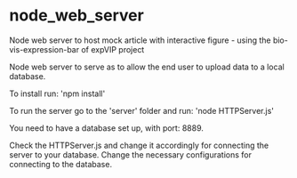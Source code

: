 # node_web_server
Node web server to host mock article with interactive figure - using the bio-vis-expression-bar of expVIP project

Node web server to serve as to allow the end user to upload data to a local database. 

To install run: 'npm install'


To run the server go to the 'server' folder and run: 'node HTTPServer.js' 

You need to have a database set up, with port: 8889.

Check the HTTPServer.js and change it accordingly for connecting the server to your database. Change the necessary configurations for connecting to the database.
